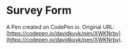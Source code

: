 # Survey Form

A Pen created on CodePen.io. Original URL: [https://codepen.io/davidkuyk/pen/XWKNrbv](https://codepen.io/davidkuyk/pen/XWKNrbv).


